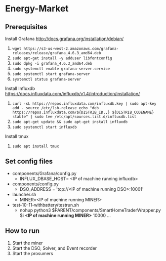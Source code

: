 # Energy-Market

## Prerequisites
Install Grafana http://docs.grafana.org/installation/debian/
  1. `wget https://s3-us-west-2.amazonaws.com/grafana-releases/release/grafana_4.6.3_amd64.deb`
  1. `sudo apt-get install -y adduser libfontconfig`
  1. `sudo dpkg -i grafana_4.6.3_amd64.deb`
  1. `sudo systemctl enable grafana-server.service`
  1. `sudo systemctl start grafana-server`
  1. `systemctl status grafana-server`

Install Influxdb https://docs.influxdata.com/influxdb/v1.4/introduction/installation/
  1. `curl -sL https://repos.influxdata.com/influxdb.key | sudo apt-key add -
      source /etc/lsb-release
      echo "deb https://repos.influxdata.com/${DISTRIB_ID,,} ${DISTRIB_CODENAME} stable" | sudo tee /etc/apt/sources.list.d/influxdb.list`
  1. `sudo apt-get update && sudo apt-get install influxdb`
  1. `sudo systemctl start influxdb`
  
Install tmux
  1. `sudo apt install tmux`


## Set config files
* components/Grafana/config.py
  * INFLUX_DBASE_HOST= \<IP of machine running influxdb>
* components/config.py
  * DSO_ADDRESS = 'tcp://\<IP of machine running DSO>:10001'
* launcher.sh
  * MINER=\<IP of machine running MINER>  
* test-10-11-withbattery/testrun.sh
  * nohup python3 $PARENT/components/SmartHomeTraderWrapper.py $i **\<IP of machine running MINER>** 10000 ...
  
  
## How to run
  1. Start the miner
  2. Start the DSO, Solver, and Event recorder
  3. Start the prosumers
